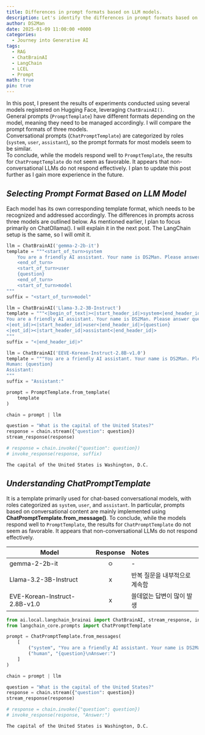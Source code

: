 ```yaml
---
title: Differences in prompt formats based on LLM models.
description: Let's identify the differences in prompt formats based on LLM models.
author: DS2Man
date: 2025-01-09 11:00:00 +0000
categories:
  - Journey into Generative AI
tags:
  - RAG
  - ChatBrainAI
  - LangChain
  - LCEL
  - Prompt
math: true
pin: true
---
```


In this post, I present the results of experiments conducted using several models registered on Hugging Face, leveraging `ChatBrainAI()`.  
General prompts (`PromptTemplate`) have different formats depending on the model, meaning they need to be managed accordingly. I will compare the prompt formats of three models.  
Conversational prompts (`ChatPromptTemplate`) are categorized by roles (`system`, `user`, `assistant`), so the prompt formats for most models seem to be similar.  
To conclude, while the models respond well to `PromptTemplate`, the results for `ChatPromptTemplate` do not seem as favorable. It appears that non-conversational LLMs do not respond effectively. I plan to update this post further as I gain more experience in the future.

<!--
이번 글에서는 ChatBrainAI()을 활용해서 허깅페이스에 등록된 몇가지 모델을 가지고 실험한 결과입니다.
일반형 프롬프트(PromptTemplate)는 모델에 따라 포멧이 다릅니다. 즉 모델에 따라서 관리될 필요가 있습니다. 3모델에 대해서 Prompt Format을 비교해보겠습니다.
대화형 프롬프트(ChatPromptTemplate)는 Role 구분(system, user, assistant)되어 있습니다.  그래서 대부분의 모델의 Prompt Format이 유사한 거 같습니다.
결론적으로 이야기 하면 PromptTemplate에는 잘 응답하나, ChatPromptTemplate의 경우에는 답변의 결과가 좋은 것 같지 않습니다. 
대화형 LLM이 아닌 모델이 응답을 잘 안하는 거 같은데, 향후 경험이 쌓이면 해당 글은 업데이트를 추가적으로 할 예정입니다.
-->

## *Selecting Prompt Format Based on LLM Model*

Each model has its own corresponding template format, which needs to be recognized and addressed accordingly. The differences in prompts across three models are outlined below. As mentioned earlier, I plan to focus primarily on ChatOllama(). I will explain it in the next post. The LangChain setup is the same, so I will omit it.
 
<!--
모델에 맞는 Template Format이 존재함. 이것을 인지하고 대응해줘야합니다. 3가지 모델에 따른 Prompt 차이점은 아래와 같습니다. 앞서 말한것처럼 저는 ChatOllama() 위주로 사용할 예정입니다 (다음 글에서 설명할께요). LangChain 구성은 동일하므로 생략할께요.
-->

~~~python
llm = ChatBrainAI('gemma-2-2b-it')
template = """<start_of_turn>system
    You are a friendly AI assistant. Your name is DS2Man. Please answer questions briefly.
    <end_of_turn>
    <start_of_turn>user
    {question}
    <end_of_turn>
    <start_of_turn>model
"""
suffix = "<start_of_turn>model"

llm = ChatBrainAI('Llama-3.2-3B-Instruct')
template = """<|begin_of_text|><|start_header_id|>system<|end_header_id|>
You are a friendly AI assistant. Your name is DS2Man. Please answer questions briefly.
<|eot_id|><|start_header_id|>user<|end_header_id|>{question}
<|eot_id|><|start_header_id|>assistant<|end_header_id|>
"""
suffix = "<|end_header_id|>"

llm = ChatBrainAI('EEVE-Korean-Instruct-2.8B-v1.0')
template = """You are a friendly AI assistant. Your name is DS2Man. Please answer questions briefly.
Human: {question}
Assistant:
"""
suffix = "Assistant:"
~~~

~~~python
prompt = PromptTemplate.from_template(
    template
) 

chain = prompt | llm

question = "What is the capital of the United States?"
response = chain.stream({"question": question})
stream_response(response)

# response = chain.invoke({"question": question})
# invoke_response(response, suffix)
~~~

```
The capital of the United States is Washington, D.C.
```


## *Understanding ChatPromptTemplate*

It is a template primarily used for chat-based conversational models, with roles categorized as `system`, `user`, and `assistant`. In particular, prompts based on conversational content are mainly implemented using **ChatPromptTemplate.from_message()**. To conclude, while the models respond well to `PromptTemplate`, the results for `ChatPromptTemplate` do not seem as favorable. It appears that non-conversational LLMs do not respond effectively. 

|Model|Response|Notes|
|---|:---:|:---|
|gemma-2-2b-it|ㅇ|-|
|Llama-3.2-3B-Instruct|x|반복 질문을 내부적으로 계속함|
|EVE-Korean-Instruct-2.8B-v1.0|x|쓸데없는 답변이 많이 발생|

<!--
채팅 기반 대화형 모델에 주요 사용되는 템플릿입니다. Role 구분(system, user, assistant)되어 있습니다. 특히 대화 내용을 기반으로 한 Prompt 구현은 ChatPromptTemplate.from_message() 로 주로 합니다. 
-->

~~~python
from ai.local.langchain_brainai import ChatBrainAI, stream_response, invoke_response
from langchain_core.prompts import ChatPromptTemplate

prompt = ChatPromptTemplate.from_messages(
    [
        ("system", "You are a friendly AI assistant. Your name is DS2Man. Please answer questions briefly."),
        ("human", "{question}\nAnswer:")
    ]
)

chain = prompt | llm

question = "What is the capital of the United States?"
response = chain.stream({"question": question})
stream_response(response)

# response = chain.invoke({"question": question})
# invoke_response(response, "Answer:")
~~~

```
The capital of the United States is Washington, D.C.
```